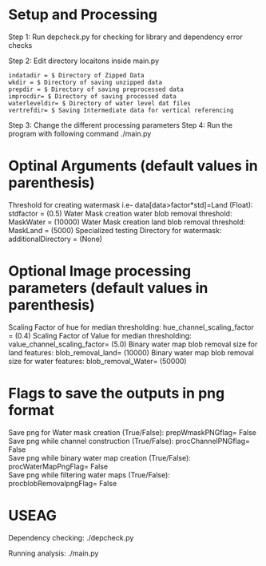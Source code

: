 # Setup and Processing
Step 1: Run depcheck.py for checking for library and dependency error checks

Step 2: Edit directory locaitons inside main.py

	indatadir = $ Directory of Zipped Data
	wkdir = $ Directory of saving unzipped data
	prepdir = $ Directory of saving preprocessed data   
	improcdir= $ Directory of saving processed data
	waterleveldir= $ Directory of water level dat files
	vertrefdir= $ Saving Intermediate data for vertical referencing

Step 3: Change the different processing parameters
Step 4: Run the program with following command
     	./main.py

# Optinal Arguments (default values in parenthesis)
Threshold for creating watermask i.e- data[data>factor*std]=Land (Float): stdfactor = (0.5)
Water Mask creation water blob removal threshold: MaskWater = (10000)
Water Mask creation land blob removal threshold: MaskLand = (5000) 
Specialized testing Directory for watermask:  additionalDirectory = (None) 

# Optional Image processing parameters (default values in parenthesis)
Scaling Factor of hue for median thresholding: hue_channel_scaling_factor = (0.4)
Scaling Factor of Value for median thresholding: value_channel_scaling_factor= (5.0)
Binary water map blob removal size for land features: blob_removal_land= (10000)
Binary water map blob removal size for water features: blob_removal_Water= (50000)

# Flags to save the outputs in png format
Save png for Water mask creation  (True/False): prepWmaskPNGflag= False                                              
Save png while channel construction (True/False): procChannelPNGflag= False                                            
Save png while binary water map creation (True/False): procWaterMapPngFlag= False                                           
Save png while filtering water maps (True/False): procblobRemovalpngFlag= False

# USEAG
Dependency checking:
	   ./depcheck.py

Running analysis:
	./main.py